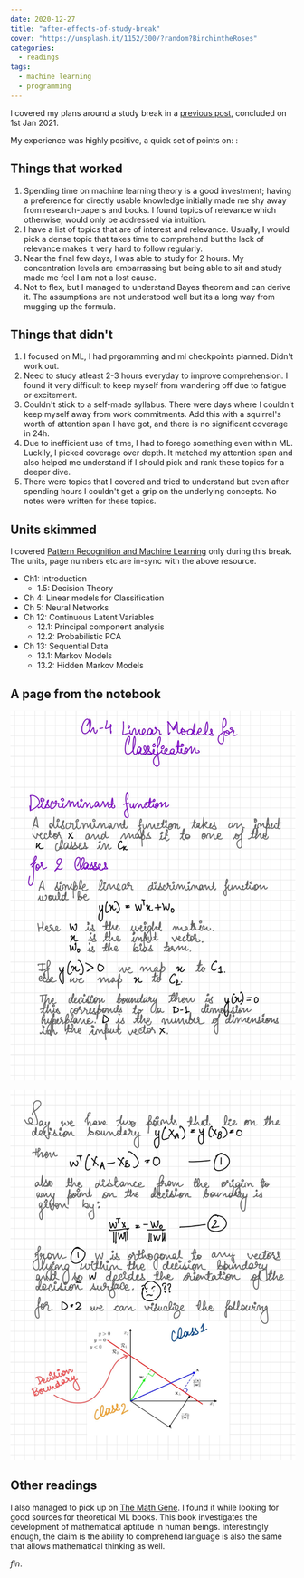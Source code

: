 ```yaml
---
date: 2020-12-27
title: "after-effects-of-study-break"
cover: "https://unsplash.it/1152/300/?random?BirchintheRoses"
categories:
  - readings
tags:
  - machine learning
  - programming
---
```


I covered my plans around a study break in a [previous post](https://ltbringer.github.io/blog/study-breaks), concluded on 1st Jan 2021.

My experience was highly positive, a quick set of points on: :

## Things that worked

1. Spending time on machine learning theory is a good investment; having a preference for directly usable knowledge initially made me shy away from research-papers and books. I found topics of relevance which otherwise, would only be addressed via intuition.
2. I have a list of topics that are of interest and relevance. Usually, I would pick a dense topic that takes time to comprehend but the lack of relevance makes it very hard to follow regularly.
3. Near the final few days, I was able to study for 2 hours. My concentration levels are embarrassing but being able to sit and study made me feel I am not a lost cause.
4. Not to flex, but I managed to understand Bayes theorem and can derive it. The assumptions are not understood well but its a long way from mugging up the formula.

## Things that didn't

1. I focused on ML, I had prgoramming and ml checkpoints planned. Didn't work out.
2. Need to study atleast 2-3 hours everyday to improve comprehension. I found it very difficult to keep myself from wandering off due to fatigue or excitement.
3. Couldn't stick to a self-made syllabus. There were days where I couldn't keep myself away from work commitments. Add this with a squirrel's worth of attention span I have got, and there is no significant coverage in 24h.
4. Due to inefficient use of time, I had to forego something even within ML. Luckily, I picked coverage over depth. It matched my attention span and also helped me understand if I should pick and rank these topics for a deeper dive.
5. There were topics that I covered and tried to understand but even after spending hours I couldn't get a grip on the underlying concepts. No notes were written for these topics.

## Units skimmed

I covered [Pattern Recognition and Machine Learning](https://www.amazon.in/Pattern-Recognition-Learning-Information-Statistics/dp/0387310738) only during this break. The units, page numbers etc are in-sync with the above resource.

- Ch1: Introduction
  - 1.5: Decision Theory
- Ch 4: Linear models for Classification
- Ch 5: Neural Networks
- Ch 12: Continuous Latent Variables
  - 12.1: Principal component analysis
  - 12.2: Probabilistic PCA
- Ch 13: Sequential Data
  - 13.1: Markov Models
  - 13.2: Hidden Markov Models

## A page from the notebook

![linear-models-for-classification](./images/linear_models_for_clf_1.jpg)

![linear-models-for-classification](./images/linear_models_for_clf_2.jpg)

## Other readings

I also managed to pick up on [The Math Gene](https://www.amazon.in/Math-Gene-Keith-Devlin/dp/0465016197). I found it while looking for good sources for theoretical ML books. This book investigates the development of mathematical aptitude in human beings. Interestingly enough, the claim is the ability to comprehend language is also the same that allows mathematical thinking as well.

_fin_.
